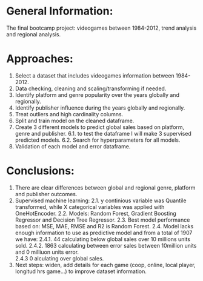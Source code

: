 # General Information:
The final bootcamp project: videogames between 1984-2012, trend analysis and regional analysis. 

# Approaches: 
1) Select a dataset that includes videogames information between 1984-2012.
2) Data checking, cleaning and scaling/transforming if needed. 
3) Identify platform and genre popularity over the years globally and regionally. 
3) Identify publisher influence during the years globally and regionally. 
4) Treat outliers and high cardinality columns. 
5) Split and train model on the cleaned dataframe. 
6) Create 3 different models to predict global sales based on platform, genre and publisher. 
    6.1. to test the dataframe I will make 3 supervised predicted models. 
    6.2. Search for hyperparameters for all models. 
7) Validation of each model and error dataframe. 

# Conclusions: 

1) There are clear differences between global and regional genre, platform and publisher outcomes. 
2) Supervised machine learning: 
    2.1. y continious variable was Quantile transformed, while X categorical variables was applied with OneHotEncoder.
    2.2. Models: Random Forest, Gradient Boosting Regressor and Decision Tree Regressor. 
    2.3. Best model performance based on: MSE, MAE, RMSE and R2 is Random Forest. 
    2.4. Model lacks enough information to use as predictive model and from a total of 1907 we have:
        2.4.1. 44 calculating below global sales over 10 millions units sold. 
        2.4.2. 1863 calculating between error sales between 10million units and 0 milliuon units error.  
        2.4.3  0 alculating over global sales.
4) Next steps: widen, add details for each game (coop, online, local player, longitud hrs game...) to improve dataset information. 
